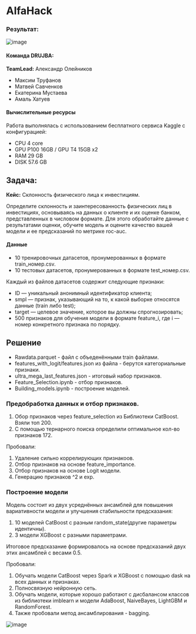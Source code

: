 # AlfaHack

### Результат:

![image](https://github.com/user-attachments/assets/f516f513-e7af-4c62-a1b5-03ab278f3534)

#### Команда DRUJBA:
**TeamLead:** Александр Олейников
- Максим Труфанов
- Матвей Савченков
- Екатерина Мустаева
- Амаль Хатуев

#### Вычислительные ресурсы
Работа выполнялась с использованием бесплатного сервиса Kaggle с конфигурацией:
 - СPU 4 core
 - GPU P100 16GB / GPU T4 15GB x2
 - RAM 29 GB
 - DISK 57.6 GB 

## Задача:
**Кейс:** Склонность физического лица к инвестициям.

Определите склонность и заинтересованность физических лиц в инвестициях, основываясь на данных о клиенте и их оценке банком, представленных в числовом формате. Для этого обработайте данные с результатами оценки, обучите модель и оцените качество вашей модели и ее предсказаний по метрике roc-auc.

#### Данные

- 10 тренировочных датасетов, пронумерованных в формате train_номер.csv.
- 10 тестовых датасетов, пронумерованных в формате test_номер.csv.

Каждый из файлов датасетов содержит следующие признаки:
- ID — уникальный анонимный идентификатор клиента;
- smpl — признак, указывающий на то, к какой выборке относятся данные (train либо test);
- target — целевое значение, которое вы должны спрогнозировать;
- 500 признаков для обучения модели в формате feature_i, где i — номер конкретного признака по порядку.

## Решение
- Rawdata.parquet - файл с объеденёнными train файлами.
- features_with_logit/features.json из файла - берутся категориальные признаки.
- ultra_mega_last_features.json - итоговый набор признаков.
- Feature_Selection.ipynb - отбор признаков.
- Building_models.ipynb - построение моделей.

### Предобработка данных и отбор признаков.
1. Обор признаков через feature_selection из Библиотеки CatBoost. Взяли топ 200.
2. С помощью тернарного поиска определили оптимальное кол-во признаков 172.

Пробовали:
1. Удаление сильно коррелирующих признакоов.
2. Отбор признаков на основе feature_importance.
3. Отбор признаков на основе Logit модели.
4. Генерацию признаков ^2 и exp.
   
### Построение модели
Модель состоит из двух усреднённых ансамблей для повышения вариативности модели и улучшения стабильности предсказания:
1. 10 моделей CatBoost с разным random_state(другие параметры идентичны).
2. 3 модели XGBoost с разными параметрами.

Итоговое предсказание формировалось на основе предсказаний двух этих ансамблей с весами 0.5.

Пробовали:
1. Обучать модели CatBoost через Spark и XGBoost с помощью dask на всех данных и признаках.
2. Полносвязную нейронную сеть.
3. Обучать модели, которые хорошо работают с дисбалансом классов из библиотеки imblearn и модели AdaBoost, NaiveBayes, LightGBM и RandomForest.
4. Также пробовали метод ансамблирования - bagging.
 
![image](https://github.com/user-attachments/assets/1f004f57-3a5f-4905-82d1-6c950e729e17)
